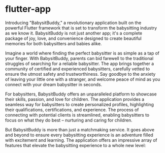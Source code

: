 # flutter-app

Introducing "BabysitBuddy," a revolutionary application built on the powerful Flutter framework that is set to transform the babysitting industry as we know it. BabysitBuddy is not just another app; it's a complete package of joy, love, and convenience designed to create beautiful memories for both babysitters and babies alike.

Imagine a world where finding the perfect babysitter is as simple as a tap of your finger. With BabysitBuddy, parents can bid farewell to the traditional struggles of searching for a reliable babysitter. The app brings together a community of certified and experienced babysitters, carefully vetted to ensure the utmost safety and trustworthiness. Say goodbye to the anxiety of leaving your little one with a stranger, and welcome peace of mind as you connect with your dream babysitter in seconds.

For babysitters, BabysitBuddy offers an unparalleled platform to showcase their skills, passion, and love for children. The application provides a seamless way for babysitters to create personalized profiles, highlighting their qualifications, certifications, and experience. The process of connecting with potential clients is streamlined, enabling babysitters to focus on what they do best – nurturing and caring for children.

But BabysitBuddy is more than just a matchmaking service. It goes above and beyond to ensure every babysitting experience is an adventure filled with excitement and learning. The application offers an impressive array of features that elevate the babysitting experience to a whole new level:
